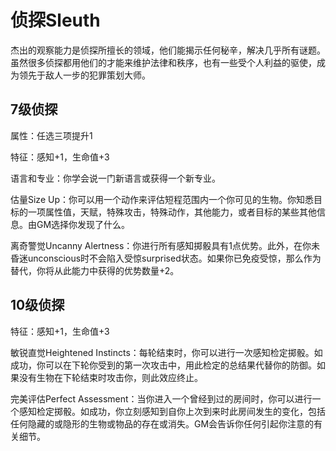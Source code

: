 # 侦探Sleuth

杰出的观察能力是侦探所擅长的领域，他们能揭示任何秘辛，解决几乎所有谜题。虽然很多侦探都用他们的才能来维护法律和秩序，也有一些受个人利益的驱使，成为领先于敌人一步的犯罪策划大师。

## 7级侦探

属性：任选三项提升1

特征：感知+1，生命值+3

语言和专业：你学会说一门新语言或获得一个新专业。

估量Size
Up：你可以用一个动作来评估短程范围内一个你可见的生物。你知悉目标的一项属性值，天赋，特殊攻击，特殊动作，其他能力，或者目标的某些其他信息。由GM选择你发现了什么。

离奇警觉Uncanny
Alertness：你进行所有感知掷骰具有1点优势。此外，在你未昏迷unconscious时不会陷入受惊surprised状态。如果你已免疫受惊，那么作为替代，你将从此能力中获得的优势数量+2。

## 10级侦探

特征：感知+1，生命值+3

敏锐直觉Heightened
Instincts：每轮结束时，你可以进行一次感知检定掷骰。如成功，你可以在下轮你受到的第一次攻击中，用此检定的总结果代替你的防御。如果没有生物在下轮结束时攻击你，则此效应终止。

完美评估Perfect
Assessment：当你进入一个曾经到过的房间时，你可以进行一个感知检定掷骰。如成功，你立刻感知到自你上次到来时此房间发生的变化，包括任何隐藏的或隐形的生物或物品的存在或消失。GM会告诉你任何引起你注意的有关细节。
